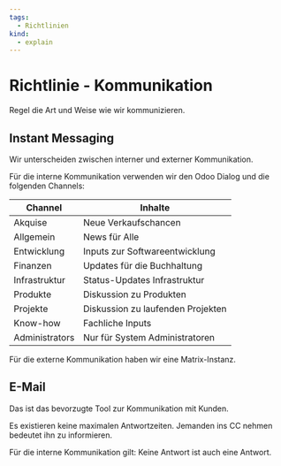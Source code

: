```yaml
---
tags:
  - Richtlinien
kind:
  - explain
---
```


# Richtlinie - Kommunikation

Regel die Art und Weise wie wir kommunizieren.
## Instant Messaging

Wir unterscheiden zwischen interner und externer Kommunikation.

Für die interne Kommunikation verwenden wir den Odoo Dialog und die folgenden Channels:

| Channel        | Inhalte                           |
| -------------- | --------------------------------- |
| Akquise        | Neue Verkaufschancen              |
| Allgemein      | News für Alle                     |
| Entwicklung    | Inputs zur Softwareentwicklung    |
| Finanzen       | Updates für die Buchhaltung       |
| Infrastruktur  | Status-Updates Infrastruktur      |
| Produkte       | Diskussion zu Produkten           |
| Projekte       | Diskussion zu laufenden Projekten |
| Know-how       | Fachliche Inputs                  |
| Administrators | Nur für System Administratoren    |

Für die externe Kommunikation haben wir eine Matrix-Instanz.

## E-Mail

Das ist das bevorzugte Tool zur Kommunikation mit Kunden.

Es existieren keine maximalen Antwortzeiten. Jemanden ins CC nehmen bedeutet ihn zu informieren. 

Für die interne Kommunikation gilt: Keine Antwort ist auch eine Antwort.
